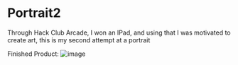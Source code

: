 # Portrait2
Through Hack Club Arcade, I won an IPad, and using that I was motivated to create art, this is my second attempt at a portrait

Finished Product:
![image](https://github.com/user-attachments/assets/c6a2801e-afa0-49cb-b93a-3896d825f234)
